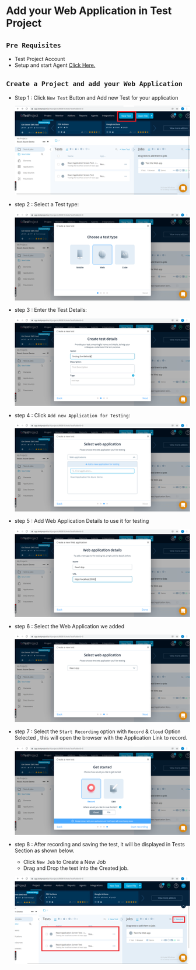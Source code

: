  # Add your Web Application in Test Project

 ## `Pre Requisites`

 - Test Project Account
 - Setup and start Agent [Click Here.](https://docs.testproject.io/getting-started/installation-and-setup)

 ## `Create a Project and add your Web Application`

- Step 1 : Click `New Test` Button and Add new Test for your application 

    ![Alt text](../AzureDevOps/_images/_TestProjectImages/TestProjectDashboard.png)

- step 2 : Select a Test type:

    ![Alt text](../AzureDevOps/_images/_TestProjectImages/NewTestWeb.png)

- step 3 : Enter the Test Details:

    ![Alt text](../AzureDevOps/_images/_TestProjectImages/TestDetails.png)

- step 4 : Click `Add new Application for Testing`:

    ![Alt text](../AzureDevOps/_images/_TestProjectImages/AddWebApp.png)

- step 5 : Add Web Application Details to use it for testing

    ![Alt text](../AzureDevOps/_images/_TestProjectImages/WebAppDetails.png)

- step 6 : Select the Web Application we added

    ![Alt text](../AzureDevOps/_images/_TestProjectImages/SelectWebApp.png)

- step 7 : Select the `Start Recording` option with `Record` & `Cloud` Option Selected , this will open the browser with the Application Link to record.

    ![Alt text](../AzureDevOps/_images/_TestProjectImages/RecordingScreen.png)

- step 8 : After recording and saving the test, it will be displayed in Tests Section as shown below.

    - Click `New Job` to Create a New Job
    - Drag and Drop the test into the Created job.

    ![Alt text](../AzureDevOps/_images/_TestProjectImages/NewJob.png)

